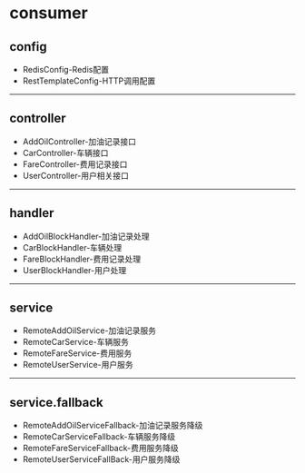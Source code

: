 <div class="container">
    <div class="header">
        <h1 class="title">consumer</h1>
    </div>
    <div class="section">
        <div class="article">
            <h2>config</h2>
            <ul>
                <li>RedisConfig-Redis配置</li>
                <li>RestTemplateConfig-HTTP调用配置</li>
            </ul>
        </div>
        <hr/>
        <div class="article">
             <h2>controller</h2>
             <ul>
                 <li>AddOilController-加油记录接口</li>
                 <li>CarController-车辆接口</li>
                 <li>FareController-费用记录接口</li>
                 <li>UserController-用户相关接口</li>
              </ul>
        </div>
        <hr/>
        <div class="article">
             <h2>handler</h2>
             <ul>
                 <li>AddOilBlockHandler-加油记录处理</li>
                 <li>CarBlockHandler-车辆处理</li>
                 <li>FareBlockHandler-费用记录处理</li>
                 <li>UserBlockHandler-用户处理</li>
              </ul>
        </div>
        <hr/>
        <div class="article">
             <h2>service</h2>
             <ul>
                 <li>RemoteAddOilService-加油记录服务</li>
                 <li>RemoteCarService-车辆服务</li>
                 <li>RemoteFareService-费用服务</li>
                 <li>RemoteUserService-用户服务</li>
              </ul>
        </div>
        <hr/>
        <div class="article">
             <h2>service.fallback</h2>
             <ul>
                 <li>RemoteAddOilServiceFallback-加油记录服务降级</li>
                 <li>RemoteCarServiceFallback-车辆服务降级</li>
                 <li>RemoteFareServiceFallback-费用服务降级</li>
                 <li>RemoteUserServiceFallBack-用户服务降级</li>
              </ul>
         </div>
    </div>
    <div class="footer"></div>
</div>
